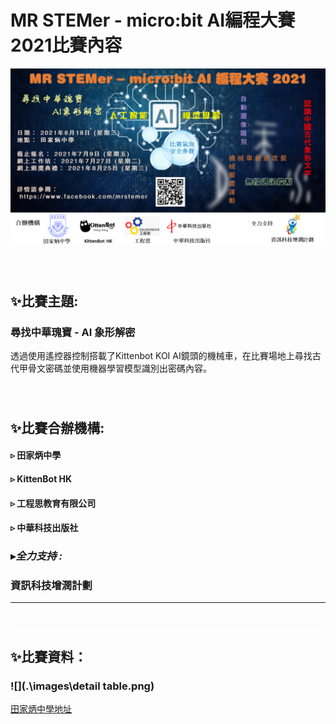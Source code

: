 # MR STEMer - micro:bit AI編程大賽2021比賽內容

![](./images/poster.png)

![](./images/HubSpacer10mm.png)

## ✨比賽主題:

### **尋找中華瑰寶 - AI 象形解密**

透過使用遙控器控制搭載了Kittenbot KOI AI鏡頭的機械車，在比賽場地上尋找古代甲骨文密碼並使用機器學習模型識別出密碼內容。

![](./images/HubSpacer10mm.png)

## ✨比賽合辦機構:

#### ▹ 田家炳中學
#### ▹ KittenBot HK
#### ▹ 工程思教育有限公司
#### ▹ 中華科技出版社

### ▸***全力支持 :***
### 資訊科技增潤計劃

---

![](./images/HubSpacer10mm.png)

## ✨比賽資料：

###  ![](.\images\detail table.png)

[田家炳中學地址](https://goo.gl/maps/XgsrNDeUQQdadzT66)

